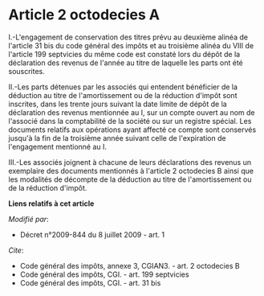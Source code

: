 # Article 2 octodecies A

I.-L'engagement de conservation des titres prévu au deuxième alinéa de l'article 31 bis du code général des impôts et au
troisième alinéa du VIII de l'article 199 septvicies du même code est constaté lors du dépôt de la déclaration des revenus de
l'année au titre de laquelle les parts ont été souscrites. 

II.-Les parts détenues par les associés qui entendent bénéficier de la déduction au titre de l'amortissement ou de la
réduction d'impôt sont inscrites, dans les trente jours suivant la date limite de dépôt de la déclaration des revenus
mentionnée au I, sur un compte ouvert au nom de l'associé dans la comptabilité de la société ou sur un registre spécial. Les
documents relatifs aux opérations ayant affecté ce compte sont conservés jusqu'à la fin de la troisième année suivant celle
de l'expiration de l'engagement mentionné au I. 

III.-Les associés joignent à chacune de leurs déclarations des revenus un exemplaire des documents mentionnés à l'article 2
octodecies B ainsi que les modalités de décompte de la déduction au titre de l'amortissement ou de la réduction d'impôt.

**Liens relatifs à cet article**

_Modifié par_:

  - Décret n°2009-844 du 8 juillet 2009 - art. 1

_Cite_:

  - Code général des impôts, annexe 3, CGIAN3. - art. 2 octodecies B
  - Code général des impôts, CGI. - art. 199 septvicies
  - Code général des impôts, CGI. - art. 31 bis
